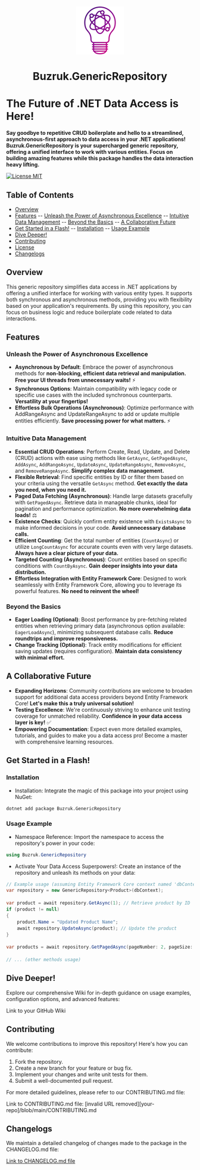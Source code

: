 <p align="center">
  <img src="https://github.com/buzurgmexrubon/Buzruk.GenericRepository/blob/master/icon.png" height="128">
  <h1 align="center">Buzruk.GenericRepository</h1>
</p>

# The Future of .NET Data Access is Here!

**Say goodbye to repetitive CRUD boilerplate and hello to a streamlined, asynchronous-first approach to data access in your .NET applications! Buzruk.GenericRepository is your supercharged generic repository, offering a unified interface to work with various entities. Focus on building amazing features while this package handles the data interaction heavy lifting.**

[![License MIT](https://img.shields.io/badge/license-MIT-blue.svg)](LICENSE)

## Table of Contents

- [Overview](#overview)
- [Features](#features)
-- [Unleash the Power of Asynchronous Excellence](#unleash-the-power-of-asynchronous-excellence)
-- [Intuitive Data Management](#intuitive-data-management)
-- [Beyond the Basics](#beyond-the-basics)
-- [A Collaborative Future](#a-collaborative-future)
- [Get Started in a Flash!](#get-started-in-a-flash)
-- [Installation](#installation)
-- [Usage Example](#usage-example)
- [Dive Deeper!](#dive-deeper)
- [Contributing](#contributing)
- [License](#license)
- [Changelogs](#changelogs)

## Overview

This generic repository simplifies data access in .NET applications by offering a unified interface for working with various entity types. It supports both synchronous and asynchronous methods, providing you with flexibility based on your application's requirements. By using this repository, you can focus on business logic and reduce boilerplate code related to data interactions.

## Features

### Unleash the Power of Asynchronous Excellence

- **Asynchronous by Default**: Embrace the power of asynchronous methods for **non-blocking, efficient data retrieval and manipulation. Free your UI threads from unnecessary waits!** ⚡️
- **Synchronous Options**: Maintain compatibility with legacy code or specific use cases with the included synchronous counterparts. **Versatility at your fingertips!**
- **Effortless Bulk Operations (Asynchronous)**: Optimize performance with AddRangeAsync and UpdateRangeAsync to add or update multiple entities efficiently. **Save processing power for what matters.** ⚡️

### Intuitive Data Management

- **Essential CRUD Operations**: Perform Create, Read, Update, and Delete (CRUD) actions with ease using methods like `GetAsync`, `GetPagedAsync`, `AddAsync`, `AddRangeAsync`, `UpdateAsync`, `UpdateRangeAsync`, `RemoveAsync`, and `RemoveRangeAsync`. **Simplify complex data management.**
- **Flexible Retrieval**: Find specific entities by ID or filter them based on your criteria using the versatile `GetAsync` method. **Get exactly the data you need, when you need it.**
- **Paged Data Fetching (Asynchronous)**: Handle large datasets gracefully with `GetPagedAsync`. Retrieve data in manageable chunks, ideal for pagination and performance optimization. **No more overwhelming data loads!** ⚖️
- **Existence Checks**: Quickly confirm entity existence with `ExistsAsync` to make informed decisions in your code. **Avoid unnecessary database calls.**
- **Efficient Counting**: Get the total number of entities (`CountAsync`) or utilize `LongCountAsync` for accurate counts even with very large datasets. **Always have a clear picture of your data.**
- **Targeted Counting (Asynchronous)**: Count entities based on specific conditions with `CountByAsync`. **Gain deeper insights into your data distribution.**
- **Effortless Integration with Entity Framework Core**: Designed to work seamlessly with Entity Framework Core, allowing you to leverage its powerful features. **No need to reinvent the wheel!**

### Beyond the Basics
- **Eager Loading (Optional)**: Boost performance by pre-fetching related entities when retrieving primary data (asynchronous option available: `EagerLoadAsync`), minimizing subsequent database calls. **Reduce roundtrips and improve responsiveness.**
- **Change Tracking (Optional)**: Track entity modifications for efficient saving updates (requires configuration). **Maintain data consistency with minimal effort.**

## A Collaborative Future

- **Expanding Horizons**: Community contributions are welcome to broaden support for additional data access providers beyond Entity Framework Core! **Let's make this a truly universal solution!**
- **Testing Excellence**: We're continuously striving to enhance unit testing coverage for unmatched reliability. **Confidence in your data access layer is key!** ✅
- **Empowering Documentation**: Expect even more detailed examples, tutorials, and guides to make you a data access pro! Become a master with comprehensive learning resources.

## Get Started in a Flash!

### Installation

- Installation: Integrate the magic of this package into your project using NuGet:

```bash
dotnet add package Buzruk.GenericRepository
```

### Usage Example

- Namespace Reference: Import the namespace to access the repository's power in your code:

```csharp
using Buzruk.GenericRepository
```

- Activate Your Data Access Superpowers!:  Create an instance of the repository and unleash its methods on your data:

```csharp
// Example usage (assuming Entity Framework Core context named 'dbContext')
var repository = new GenericRepository<Product>(dbContext);

var product = await repository.GetAsync(1); // Retrieve product by ID
if (product != null)
{
    product.Name = "Updated Product Name";
    await repository.UpdateAsync(product); // Update the product
}

var products = await repository.GetPagedAsync(pageNumber: 2, pageSize: 10); // Retrieve products in a paged format

// ... (other methods usage)
```

## Dive Deeper!

Explore our comprehensive Wiki for in-depth guidance on usage examples, configuration options, and advanced features:

Link to your GitHub Wiki

## Contributing

We welcome contributions to improve this repository! Here's how you can contribute:

1. Fork the repository.
2. Create a new branch for your feature or bug fix.
3. Implement your changes and write unit tests for them.
4. Submit a well-documented pull request.

For more detailed guidelines, please refer to our CONTRIBUTING.md file:

Link to CONTRIBUTING.md file: [invalid URL removed][your-repo]/blob/main/CONTRIBUTING.md

## Changelogs

We maintain a detailed changelog of changes made to the package in the CHANGELOG.md file:

[Link to CHANGELOG.md file](https://github.com/buzurgmexrubon)











